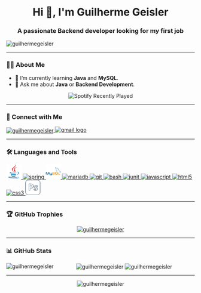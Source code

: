 <h1 align="center">Hi 👋, I'm Guilherme Geisler</h1>
<h3 align="center">A passionate Backend developer looking for my first job</h3>

<p align="left"> 
  <img src="https://komarev.com/ghpvc/?username=guilhermegeisler&label=Profile%20views&color=0e75b6&style=flat" alt="guilhermegeisler" /> 
</p>

---

### 👨‍💻 About Me

- 🌱 I’m currently learning **Java** and **MySQL**.
- 💬 Ask me about **Java** or **Backend Development**.

<p align="center">
  <img src="https://spotify-recently-played-readme.vercel.app/api?user=22ncx7ovwuyop65vigo355vxi" alt="Spotify Recently Played" />
</p>

---

### 🔗 Connect with Me

<p align="left">
  <a href="https://linkedin.com/in/guilhermegeisler" target="blank">
    <img align="center" src="https://raw.githubusercontent.com/rahuldkjain/github-profile-readme-generator/master/src/images/icons/Social/linked-in-alt.svg" alt="guilhermegeisler" height="30" width="40" />
  </a>
  <a href="mailto:guilherme.sgeisler@gmail.com" target="_blank">
    <img src="https://raw.githubusercontent.com/maurodesouza/profile-readme-generator/master/src/assets/icons/social/gmail/default.svg" width="40 height="30" alt="gmail logo"  />
  </a>
</p>

---

### 🛠️ Languages and Tools

<p align="left">
  <!-- Java -->
  <a href="https://www.java.com" target="_blank" rel="noreferrer">
    <img src="https://raw.githubusercontent.com/devicons/devicon/master/icons/java/java-original.svg" alt="java" width="40" height="40" />
  </a>
  <!-- Spring -->
  <a href="https://spring.io/" target="_blank" rel="noreferrer">
    <img src="https://www.vectorlogo.zone/logos/springio/springio-icon.svg" alt="spring" width="40" height="40" />
  </a>
  <!-- MySQL -->
  <a href="https://www.mysql.com/" target="_blank" rel="noreferrer">
    <img src="https://raw.githubusercontent.com/devicons/devicon/master/icons/mysql/mysql-original-wordmark.svg" alt="mysql" width="40" height="40" />
  </a>
  <!-- MariaDB -->
  <a href="https://mariadb.org/" target="_blank" rel="noreferrer">
    <img src="https://www.vectorlogo.zone/logos/mariadb/mariadb-icon.svg" alt="mariadb" width="40" height="40" />
  </a>
  <!-- Git -->
  <a href="https://git-scm.com/" target="_blank" rel="noreferrer">
    <img src="https://www.vectorlogo.zone/logos/git-scm/git-scm-icon.svg" alt="git" width="40" height="40" />
  </a>
  <!-- Bash -->
  <a href="https://www.gnu.org/software/bash/" target="_blank" rel="noreferrer">
    <img src="https://www.vectorlogo.zone/logos/gnu_bash/gnu_bash-icon.svg" alt="bash" width="40" height="40" />
  </a>
  <!-- JUnit -->
  <a href="https://junit.org/junit5/" target="_blank" rel="noreferrer">
    <img src="https://cdn.jsdelivr.net/gh/devicons/devicon@latest/icons/junit/junit-original-wordmark.svg" alt="junit" width="40" height="40" />
  </a>
  <!-- JavaScript -->
  <a href="https://developer.mozilla.org/en-US/docs/Web/JavaScript" target="_blank" rel="noreferrer">
    <img src="https://cdn.jsdelivr.net/gh/devicons/devicon@latest/icons/javascript/javascript-original.svg" alt="javascript" width="40" height="40" />
  </a>
  <!-- HTML5 -->
  <a href="https://developer.mozilla.org/en-US/docs/Web/HTML" target="_blank" rel="noreferrer">
    <img src="https://cdn.jsdelivr.net/gh/devicons/devicon@latest/icons/html5/html5-original.svg" alt="html5" width="40" height="40" />
  </a>
  <!-- CSS3 -->
  <a href="https://developer.mozilla.org/en-US/docs/Web/CSS" target="_blank" rel="noreferrer">
    <img src="https://cdn.jsdelivr.net/gh/devicons/devicon@latest/icons/css3/css3-original.svg" alt="css3" width="40" height="40" />
  </a>
  <!-- Photoshop -->
  <a href="https://www.photoshop.com/en" target="_blank" rel="noreferrer">
    <img src="https://raw.githubusercontent.com/devicons/devicon/master/icons/photoshop/photoshop-line.svg" alt="photoshop" width="40" height="40" />
  </a>
</p>

---

### 🏆 GitHub Trophies

<p align="center">
  <a href="https://github.com/ryo-ma/github-profile-trophy">
    <img src="https://github-profile-trophy.vercel.app/?username=guilhermegeisler&theme=onedark&column=4&row=3&margin-w=30&margin-h=20" alt="guilhermegeisler" />
  </a>
</p>

---

### 📊 GitHub Stats

<p align="center">
  <img align="left" src="https://github-readme-stats.vercel.app/api/top-langs?username=guilhermegeisler&show_icons=true&locale=en&layout=compact&theme=onedark" alt="guilhermegeisler" />
  <img align="center" src="https://github-readme-stats.vercel.app/api?username=guilhermegeisler&show_icons=true&locale=en&theme=onedark" alt="guilhermegeisler" />
  <img align="center" src="https://github-readme-streak-stats.herokuapp.com/?user=guilhermegeisler&theme=onedark" alt="guilhermegeisler" />
</p>

---

<p align="center"> 
  <img src="https://komarev.com/ghpvc/?username=guilhermegeisler&label=Profile%20views&color=0e75b6&style=flat" alt="guilhermegeisler" /> 
</p>
